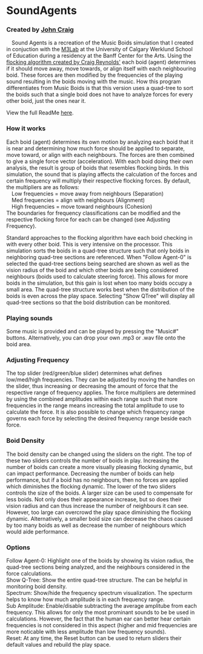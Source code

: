 # SoundAgents
### Created by <a href="https://johncraig.dev" target="_blank" rel="noopener noreferrer">John Craig</a>
&emsp;Sound Agents is a recreation of the Music Boids simulation that I created in conjuction with the <a href="https://www.m3lab.org/" target="blank" rel="noopener noreferrer">M3Lab</a> at the University of Calgary Werklund School of Education during a residency at the Banff Center for the Arts. Using the <a href="https://https://en.wikipedia.org/wiki/Boids" target="_blank" rel="noopener noreferrer">flocking algorithm created by Craig Reynolds'</a> each boid (agent) determines if it should move away, move towards, or align itself with each neighbouring boid. These forces are then modified by the frequencies of the playing sound resulting in the boids moving with the music. How this program differentiates from Music Boids is that this version uses a quad-tree to sort the boids such that a single boid does not have to analyze forces for every other boid, just the ones near it.

View the full ReadMe <a href="https://github.com/jcraig358/SoundAgents/blob/main/README.md" target="_blank" rel="noopener noreferrer">here</a>.

### How it works
Each boid (agent) determines its own motion by analyzing each boid that it is near and determining how much force should be applied to separate, move toward, or align with each neighbours. The forces are then combined to give a single force vector (acceleration).  With each boid doing their own analysis, the result is group of boids that resembles flocking birds.
In this simulation, the sound that is playing affects the calculation of the forces and certain frequency will multiply their respective flocking forces. By default, the multipliers are as follows:
<br>&emsp;Low frequencies = move away from neighbours (Separation)
<br>&emsp;Med frequencies = align with neighbours (Alignment)
<br>&emsp;High frequencies = move toward neighbours (Cohesion)
<br>The boundaries for frequency classifications can be modified and the respective flocking force for each can be changed (see Adjusting Frequency).

Standard approaches to the flocking algorithm have each boid checking in with every other boid. This is very intensive on the processor. This simulation sorts the boids in a quad-tree structure such that only boids in neighboring quad-tree sections are referenced. When "Follow Agent-0" is selected the quad-tree sections being searched are shown as well as the vision radius of the boid and which other boids are being considered neighbours (boids used to calculate steering force). This allows for more boids in the simulation, but this gain is lost when too many boids occupy a small area. The quad-tree structure works best when the distribution of the boids is even across the play space. Selecting "Show QTree" will display all quad-tree sections so that the boid distribution can be monitored.

### Playing sounds
Some music is provided and can be played by pressing the "Music#" buttons. Alternatively, you can drop your own .mp3 or .wav file onto the boid area.

### Adjusting Frequency
The top slider (red/green/blue slider) determines what defines low/med/high frequencies. They can be adjusted by moving the handles on the slider, thus increasing or decreasing the amount of force that the respective range of frequency applies. The force multipliers are determined by using the combined amplitudes within each range such that more frequencies in the range means increasing the total amplitude to use to calculate the force. It is also possible to change which frequency range governs each force by selecting the desired frequency range beside each force.

### Boid Density
The boid density can be changed using the sliders on the right. The top of these two sliders controls the number of boids in play. Increasing the number of boids can create a more visually pleasing flocking dynamic, but can impact performance. Decreasing the number of boids can help performance, but if a boid has no neighbours, then no forces are applied which diminishes the flocking dynamic.
The lower of the two sliders controls the size of the boids. A larger size can be used to compensate for less boids. Not only does their appearance increase, but so does their vision radius and can thus increase the number of neighbours it can see. However, too large can overcrowd the play space diminishing the flocking dynamic. Alternatively, a smaller boid size can decrease the chaos caused by too many boids as well as decrease the number of neighbours which would aide performance.

### Options
Follow Agent-0: Highlight one of the boids by showing its vision radius, the quad-tree sections being analyzed, and the neighbours considered in the force calculations.
<br>Show Q-Tree: Show the entire quad-tree structure. The can be helpful in monitoring boid density.
<br>Spectrum: Show/hide the frequency spectrum visualization. The specturm helps to know how much amplitude is in each frequency range.
<br>Sub Amplitude: Enable/disable subtracting the average amplitube from each frequency. This allows for only the most prominant sounds to be be used in calculations. However, the fact that the human ear can better hear certain frequencies is not considered in this aspect (higher and mid frequencies are more noticable with less amplitude than low frequency sounds).
<br>Reset: At any time, the Reset button can be used to return sliders their default values and rebuild the play space.

